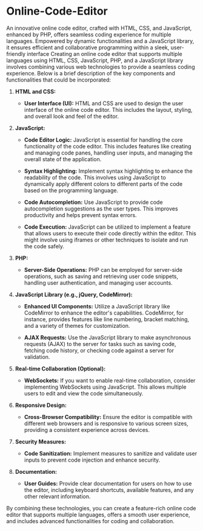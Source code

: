 # Online-Code-Editor
An innovative online code editor, crafted with HTML, CSS, and JavaScript, enhanced by PHP, offers seamless coding experience for multiple languages. Empowered by dynamic functionalities and a JavaScript library, it ensures efficient and collaborative programming within a sleek, user-friendly interface
Creating an online code editor that supports multiple languages using HTML, CSS, JavaScript, PHP, and a JavaScript library involves combining various web technologies to provide a seamless coding experience. Below is a brief description of the key components and functionalities that could be incorporated:

1. **HTML and CSS:**
   - **User Interface (UI):** HTML and CSS are used to design the user interface of the online code editor. This includes the layout, styling, and overall look and feel of the editor.

2. **JavaScript:**
   - **Code Editor Logic:** JavaScript is essential for handling the core functionality of the code editor. This includes features like creating and managing code panes, handling user inputs, and managing the overall state of the application.

   - **Syntax Highlighting:** Implement syntax highlighting to enhance the readability of the code. This involves using JavaScript to dynamically apply different colors to different parts of the code based on the programming language.

   - **Code Autocompletion:** Use JavaScript to provide code autocompletion suggestions as the user types. This improves productivity and helps prevent syntax errors.

   - **Code Execution:** JavaScript can be utilized to implement a feature that allows users to execute their code directly within the editor. This might involve using iframes or other techniques to isolate and run the code safely.

3. **PHP:**
   - **Server-Side Operations:** PHP can be employed for server-side operations, such as saving and retrieving user code snippets, handling user authentication, and managing user accounts.

4. **JavaScript Library (e.g., jQuery, CodeMirror):**
   - **Enhanced UI Components:** Utilize a JavaScript library like CodeMirror to enhance the editor's capabilities. CodeMirror, for instance, provides features like line numbering, bracket matching, and a variety of themes for customization.

   - **AJAX Requests:** Use the JavaScript library to make asynchronous requests (AJAX) to the server for tasks such as saving code, fetching code history, or checking code against a server for validation.

5. **Real-time Collaboration (Optional):**
   - **WebSockets:** If you want to enable real-time collaboration, consider implementing WebSockets using JavaScript. This allows multiple users to edit and view the code simultaneously.

6. **Responsive Design:**
   - **Cross-Browser Compatibility:** Ensure the editor is compatible with different web browsers and is responsive to various screen sizes, providing a consistent experience across devices.

7. **Security Measures:**
   - **Code Sanitization:** Implement measures to sanitize and validate user inputs to prevent code injection and enhance security.

8. **Documentation:**
   - **User Guides:** Provide clear documentation for users on how to use the editor, including keyboard shortcuts, available features, and any other relevant information.

By combining these technologies, you can create a feature-rich online code editor that supports multiple languages, offers a smooth user experience, and includes advanced functionalities for coding and collaboration.
